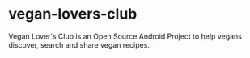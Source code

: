 # vegan-lovers-club

Vegan Lover's Club is an Open Source Android Project to help vegans discover, search and share vegan recipes. 

